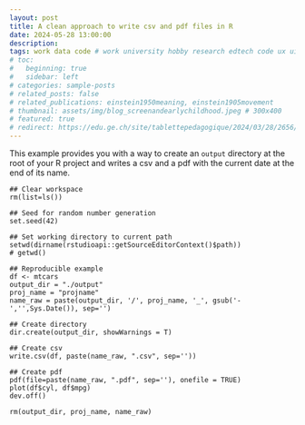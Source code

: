 ```yaml
---
layout: post
title: A clean approach to write csv and pdf files in R
date: 2024-05-28 13:00:00
description: 
tags: work data code # work university hobby research edtech code ux ui data psychology videogames misc book
# toc:
#   beginning: true
#   sidebar: left
# categories: sample-posts
# related_posts: false
# related_publications: einstein1950meaning, einstein1905movement
# thumbnail: assets/img/blog_screenandearlychildhood.jpeg # 300x400
# featured: true
# redirect: https://edu.ge.ch/site/tablettepedagogique/2024/03/28/2656/
---
```


This example provides you with a way to create an `output` directory at the root of your R project and writes a csv and a pdf with the current date at the end of its name.

```
## Clear workspace
rm(list=ls())

## Seed for random number generation
set.seed(42)

## Set working directory to current path 
setwd(dirname(rstudioapi::getSourceEditorContext()$path))
# getwd()

## Reproducible example
df <- mtcars
output_dir = "./output"
proj_name = "projname"
name_raw = paste(output_dir, '/', proj_name, '_', gsub('-','',Sys.Date()), sep='')

## Create directory
dir.create(output_dir, showWarnings = T)

## Create csv
write.csv(df, paste(name_raw, ".csv", sep=''))

## Create pdf
pdf(file=paste(name_raw, ".pdf", sep=''), onefile = TRUE)
plot(df$cyl, df$mpg)
dev.off()

rm(output_dir, proj_name, name_raw)
```
